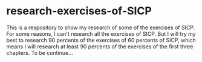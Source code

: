 # research-exercises-of-SICP
This is a respository to show my research of some of the exercises of SICP.
For some reasons, I can't research all the exercises of SICP.
But I will try my best to research 90 percents of the exercises of 60 percents of SICP,
which means I will research at least 90 percents of the exercises of the first three chapters.
To be continue...
